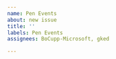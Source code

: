 ```yaml
---
name: Pen Events
about: new issue
title: ''
labels: Pen Events
assignees: BoCupp-Microsoft, gked

---
```




